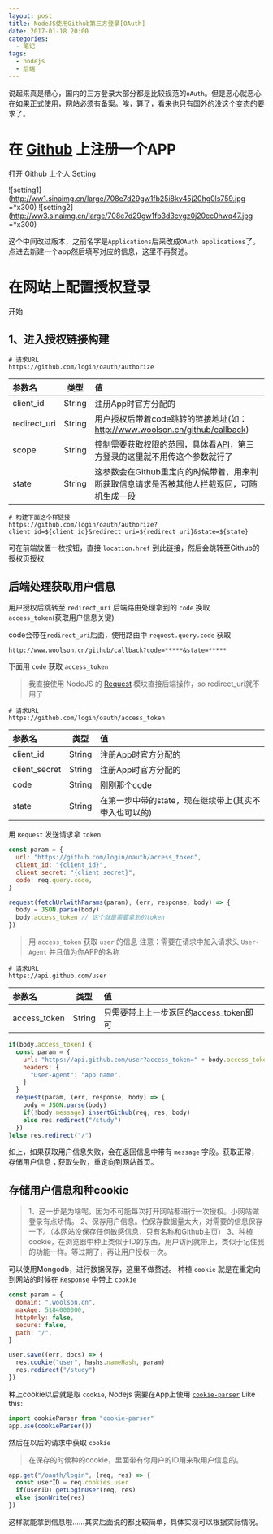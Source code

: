 ```yaml
---
layout: post
title: NodeJS使用Github第三方登录[OAuth]
date: 2017-01-18 20:00
categories:
  - 笔记
tags:
  - nodejs
  - 后端
---
```


说起来真是糟心，国内的三方登录大部分都是比较规范的`oAuth`。但是恶心就恶心在如果正式使用，网站必须有备案。唉，算了，看来也只有国外的没这个变态的要求了。

<!-- more -->

# 在 [Github](https://github.com/) 上注册一个APP

打开 Github 上个人 Setting

![setting1](http://ww1.sinaimg.cn/large/708e7d29gw1fb25i8kv45j20hg0ls759.jpg =*x300) ![setting2](http://ww3.sinaimg.cn/large/708e7d29gw1fb3d3cygz0j20ec0hwq47.jpg =*x300)

这个中间改过版本，之前名字是```Applications```后来改成```OAuth applications```了。
点进去新建一个app然后填写对应的信息，这里不再赘述。

# 在网站上配置授权登录

开始

## 1、进入授权链接构建

```shell
# 请求URL
https://github.com/login/oauth/authorize
```

| 参数名 | 类型 | 值 |
| :------ | :------: | :----- |
| client_id | String | 注册App时官方分配的 |
| redirect_uri | String | 用户授权后带着code跳转的链接地址(如：http://www.woolson.cn/github/callback) |
| scope | String | 控制需要获取权限的范围，具体看[API](https://developer.github.com/v3/oauth/#scopes)，第三方登录的这里就不用传这个参数就行了 |
| state | String | 这参数会在Github重定向的时候带着，用来判断获取信息请求是否被其他人拦截返回，可随机生成一段 |

```shell
# 构建下面这个样链接
https://github.com/login/oauth/authorize?client_id=${client_id}&redirect_uri=${redirect_uri}&state=${state}
```

可在前端放置一枚按钮，直接 ```location.href``` 到此链接，然后会跳转至Github的授权页授权

## 后端处理获取用户信息

用户授权后跳转至 ```redirect_uri``` 后端路由处理拿到的 ```code``` 换取 ```access_token```(获取用户信息关键)

code会带在```redirect_uri```后面，使用路由中 ```request.query.code``` 获取

`http://www.woolson.cn/github/callback?code=*****&state=*****`

下面用 ```code``` 获取 ```access_token```

> 我直接使用 NodeJS 的 [Request](https://github.com/request/request) 模块直接后端操作，so redirect_uri就不用了

```shell
# 请求URL
https://github.com/login/oauth/access_token
```

| 参数名 | 类型 | 值 |
| :------ | :------: | :----- |
| client_id | String | 注册App时官方分配的 |
| client_secret | String | 注册App时官方分配的 |
| code | String | 刚刚那个code |
| state | String | 在第一步中带的state，现在继续带上(其实不带入也可以的) |

用 ```Request``` 发送请求拿 ```token```

```javascript
const param = {
  url: "https://github.com/login/oauth/access_token",
  client_id: "{client_id}",
  client_secret: "{client_secret}",
  code: req.query.code,
}

request(fetchUrlwithParams(param), (err, response, body) => {
  body = JSON.parse(body)
  body.access_token // 这个就是需要拿到的token
})
```

> 用 ```access_token``` 获取 ```user``` 的信息
> 注意：需要在请求中加入请求头 ```User-Agent``` 并且值为你APP的名称

```shell
# 请求URL
https://api.github.com/user
```

| 参数名 | 类型 | 值 |
| :------ | :------: | :----- |
| access_token | String | 只需要带上上一步返回的access_token即可 |

```javascript
if(body.access_token) {
  const param = {
    url: "https://api.github.com/user?access_token=" + body.access_token,
    headers: {
      "User-Agent": "app name",
    }
  }
  request(param, (err, response, body) => {
    body = JSON.parse(body)
    if(!body.message) insertGithub(req, res, body)
    else res.redirect("/study")
  })
}else res.redirect("/")
```

如上，如果获取用户信息失败，会在返回信息中带有 ```message``` 字段。获取正常，存储用户信息；获取失败，重定向到网站首页。


## 存储用户信息和种cookie

> 1、这一步是为啥呢，因为不可能每次打开网站都进行一次授权。小网站做登录有点矫情。
> 2、保存用户信息。怕保存数据量太大，对需要的信息保存一下。（本网站没保存任何敏感信息，只有名称和Github主页）
> 3、种植cookie，在浏览器中种上类似于ID的东西，用户访问就带上，类似于记住我的功能一样。等过期了，再让用户授权一次。

可以使用Mongodb，进行数据保存，这里不做赘述。
种植 ```cookie``` 就是在重定向到网站的时候在 ```Response``` 中带上 ```cookie```

```javascript
const param = {
  domain: ".woolson.cn",
  maxAge: 5184000000,
  httpOnly: false,
  secure: false,
  path: "/",
}

user.save((err, docs) => {
  res.cookie("user", hashs.nameHash, param)
  res.redirect("/study")
})
```

种上cookie以后就是取 ```cookie```, Nodejs 需要在App上使用 [```cookie-parser```](https://github.com/expressjs/cookie-parser) Like this:

```javascript
import cookieParser from "cookie-parser"
app.use(cookieParser())
```

然后在以后的请求中获取 ```cookie```

> 在保存的时候种的cookie，里面带有你用户的ID用来取用户信息的。

```javascript
app.get("/oauth/login", (req, res) => {
  const userID = req.cookies.user
  if(userID) getLoginUser(req, res)
  else jsonWrite(res)
})
```

这样就能拿到信息啦……其实后面说的都比较简单，具体实现可以根据实际情况。
